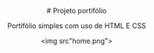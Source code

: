 <center>
# Projeto portifólio

Portifólio simples com uso de HTML E CSS

<img src"home.png">
</center>
